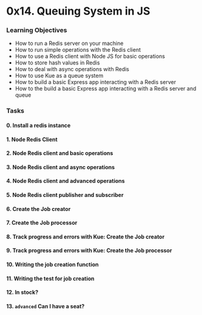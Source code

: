# 0x14. Queuing System in JS

### Learning Objectives
*  How to run a Redis server on your machine
*  How to run simple operations with the Redis client
*  How to use a Redis client with Node JS for basic operations
*  How to store hash values in Redis
*  How to deal with async operations with Redis
*  How to use Kue as a queue system
*  How to build a basic Express app interacting with a Redis server
*  How to the build a basic Express app interacting with a Redis server and queue

### Tasks
#### 0. Install a redis instance
#### 1. Node Redis Client
#### 2. Node Redis client and basic operations
#### 3. Node Redis client and async operations
#### 4. Node Redis client and advanced operations
#### 5. Node Redis client publisher and subscriber
#### 6. Create the Job creator
#### 7. Create the Job processor
#### 8. Track progress and errors with Kue: Create the Job creator
#### 9. Track progress and errors with Kue: Create the Job processor
#### 10. Writing the job creation function
#### 11. Writing the test for job creation
#### 12. In stock?
#### 13. `advanced` Can I have a seat?